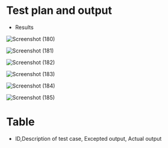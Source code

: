 # Test plan and output
* Results

![Screenshot (180)](https://user-images.githubusercontent.com/46900710/153703548-4eecb60f-de52-4423-a7d4-5ea6a59558c2.png)

![Screenshot (181)](https://user-images.githubusercontent.com/46900710/153703558-00e20ba4-98e1-4899-a268-8d2935c30945.png)

![Screenshot (182)](https://user-images.githubusercontent.com/46900710/153703559-fb97991e-feef-4a9d-9195-fdb4cf96f75c.png)

![Screenshot (183)](https://user-images.githubusercontent.com/46900710/153703566-6a5d8583-5871-4491-807b-735c4b542f86.png)

![Screenshot (184)](https://user-images.githubusercontent.com/46900710/153703570-8639b91e-16ef-42e1-a676-7f7b6ef05e08.png)

![Screenshot (185)](https://user-images.githubusercontent.com/46900710/153703575-6857149b-6aa1-4fd3-9c56-5847d8c93c78.png)




# Table
* ID,Description of test case, Excepted output, Actual output

